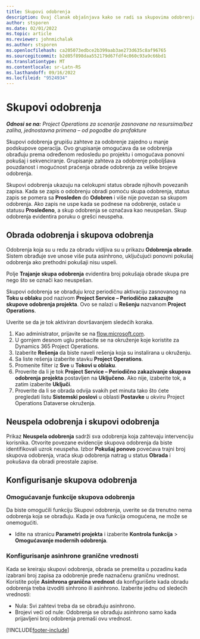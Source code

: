 ```yaml
---
title: Skupovi odobrenja
description: Ovaj članak objašnjava kako se radi sa skupovima odobrenja, zahtevima i podskupovima tih operacija.
author: stsporen
ms.date: 02/01/2022
ms.topic: article
ms.reviewer: johnmichalak
ms.author: stsporen
ms.openlocfilehash: ca205073edbce2b399aab3ae273d635c8af96765
ms.sourcegitcommit: b2d05f898daa552179d67fdf4c060c93a9c66bd1
ms.translationtype: MT
ms.contentlocale: sr-Latn-RS
ms.lasthandoff: 09/16/2022
ms.locfileid: "9524934"
---
```

# <a name="approval-sets"></a>Skupovi odobrenja

_**Odnosi se na:** Project Operations za scenarije zasnovane na resursima/bez zaliha, jednostavna primena – od pogodbe do profakture_

Skupovi odobrenja grupišu zahteve za odobrenje zajedno u manje podskupove operacija. Ovo grupisanje omogućava da se odobrenja obrađuju prema određenom redosledu po projektu i omogućava ponovni pokušaj i sekvenciranje. Grupisanje zahteva za odobrenje poboljšava pouzdanost i mogućnost praćenja obrade odobrenja za velike brojeve odobrenja.

Skupovi odobrenja ukazuju na celokupni status obrade njihovih povezanih zapisa. Kada se zapis o odobrenju obradi pomoću skupa odobrenja, status zapis se pomera sa **Prosleđen** do **Odobren** i više nije povezan sa skupom odobrenja. Ako zapis ne uspe kada se podnese na odobrenje, ostaće u statusu **Prosleđeno**, a skup odobrenja se označava kao neuspešan. Skup odobrenja evidentira poruku o grešci neuspeha.

## <a name="processing-approvals-and-approval-sets"></a>Obrada odobrenja i skupova odobrenja
Odobrenja koja su u redu za obradu vidljiva su u prikazu **Odobrenja obrade**. Sistem obrađuje sve unose više puta asinhrono, uključujući ponovni pokušaj odobrenja ako prethodni pokušaji nisu uspeli.

Polje **Trajanje skupa odobrenja** evidentira broj pokušaja obrade skupa pre nego što se označi kao neuspešan.

Skupovi odobrenja se obrađuju kroz periodičnu aktivaciju zasnovanog na **Toku u oblaku** pod nazivom **Project Service – Periodično zakazujte skupove odobrenja projekta**. Ovo se nalazi u **Rešenju** nazvanom **Project Operations**. 

Uverite se da je tok aktiviran dovršavanjem sledećih koraka.

1. Kao administrator, prijavite se na [flow.microsoft.com](https://powerautomate.microsoft.com).
2. U gornjem desnom uglu prebacite se na okruženje koje koristite za Dynamics 365 Project Operations.
3. Izaberite **Rešenja** da biste naveli rešenja koja su instalirana u okruženju.
4. Sa liste rešenja izaberite stavku **Project Operations**.
5. Promenite filter iz **Sve** u **Tokovi u oblaku**.
6. Proverite da li je tok **Project Service – Periodično zakazivanje skupova odobrenja projekta** postavljen na **Uključeno**. Ako nije, izaberite tok, a zatim izaberite **Uključi**.
7. Proverite da li se obrada odvija svakih pet minuta tako što ćete pregledati listu **Sistemski poslovi** u oblasti **Postavke** u okviru Project Operations Dataverse okruženja.

## <a name="failed-approvals-and-approval-sets"></a>Neuspela odobrenja i skupovi odobrenja
Prikaz **Neuspela odobrenja** sadrži sva odobrenja koja zahtevaju intervenciju korisnika. Otvorite povezane evidencije skupova odobrenja da biste identifikovali uzrok neuspeha.
Izbor **Pokušaj ponovo** povećava trajni broj skupova odobrenja, vraća skup odobrenja natrag u status **Obrada** i pokušava da obradi preostale zapise.

## <a name="configure-approval-sets"></a>Konfigurisanje skupova odobrenja

### <a name="enable-the-approval-sets-feature"></a>Omogućavanje funkcije skupova odobrenja
Da biste omogućili funkciju Skupovi odobrenja, uverite se da trenutno nema odobrenja koja se obrađuju. Kada je ova funkcija omogućena, ne može se onemogućiti.

- Idite na stranicu **Parametri projekta** i izaberite **Kontrola funkcija** > **Omogućavanje modernih odobrenja**.

### <a name="configuring-the-asynchronous-threshold"></a>Konfigurisanje asinhrone granične vrednosti 
Kada se kreiraju skupovi odobrenja, obrada se premešta u pozadinu kada izabrani broj zapisa za odobrenje pređe naznačenu graničnu vrednost. Koristite polje **Asinhrona granična vrednost** da konfigurišete kada obradu odobrenja treba izvoditi sinhrono ili asinhrono. Izaberite jednu od sledećih vrednosti:

  - Nula: Svi zahtevi treba da se obrađuju asinhrono. 
  - Brojevi veći od nule: Odobrenja se obrađuju asinhrono samo kada prijavljeni broj odobrenja premaši ovu vrednost.

[!INCLUDE[footer-include](../includes/footer-banner.md)]
